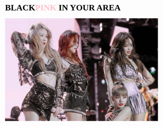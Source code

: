 # <font face="Segoe UI Black" color="black">BLACK</font><font face="Segoe UI Black" color="pink">PINK</font><font face="Segoe UI Black" color="black"> IN YOUR AREA</font>

![](images/4.png)

##                       